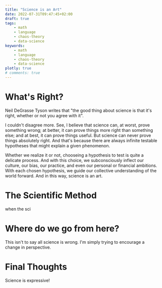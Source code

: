 ```yaml
---
title: "Science is an Art"
date: 2022-07-31T09:47:45+02:00
draft: true
tags:
    - math
    - language
    - chaos-theory
    - data-science
keywords:
    - math
    - language
    - chaos-theory
    - data-science
plotly: true
# comments: true
---
```


# What's Right?
Neil DeGrasse Tyson writes that "the good thing about science is that it's right, whether or not you agree with it".

I couldn't disagree more. See, I believe that science can, at worst, prove something wrong; at better, it can prove things more right than something else; and at best, it can prove things useful. But science can never prove things absolutely right. And that's because there are always infinite testable hypotheses that might explain a given phenomenon.

Whether we realize it or not, chooseing a hypothesis to test is quite a delicate process. And with this choice, we subconsciously inflect our culture, our bias, our practice, and even our personal or financial ambitions. With each chosen hypothesis, we guide our collective understanding of the world forward. And in this way, science is an art.

# The Scientific Method
when the sci

# Where do we go from here?
This isn't to say all science is wrong. I'm simply trying to encourage a change in perspective. 

# Final Thoughts
Science is expressive!